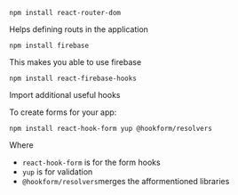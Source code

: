 

	npm install react-router-dom
Helps defining routs in the application

	npm install firebase
This makes you able to use firebase

	npm install react-firebase-hooks
Import additional useful hooks

To create forms for your app:

	npm install react-hook-form yup @hookform/resolvers
Where
* `react-hook-form` is for the form hooks
* `yup` is for validation
* `@hookform/resolvers`merges the afformentioned libraries